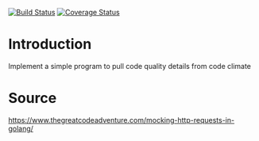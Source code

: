 [![Build Status](https://travis-ci.com/Eorate/shadowheart.svg?branch=master)](https://travis-ci.com/Eorate/shadowheart)
[![Coverage Status](https://coveralls.io/repos/github/Eorate/shadowheart/badge.svg?branch=master)](https://coveralls.io/github/Eorate/shadowheart?branch=infra-initial-project-setup)

# Introduction
Implement a simple program to pull code quality details from code climate

# Source
https://www.thegreatcodeadventure.com/mocking-http-requests-in-golang/
